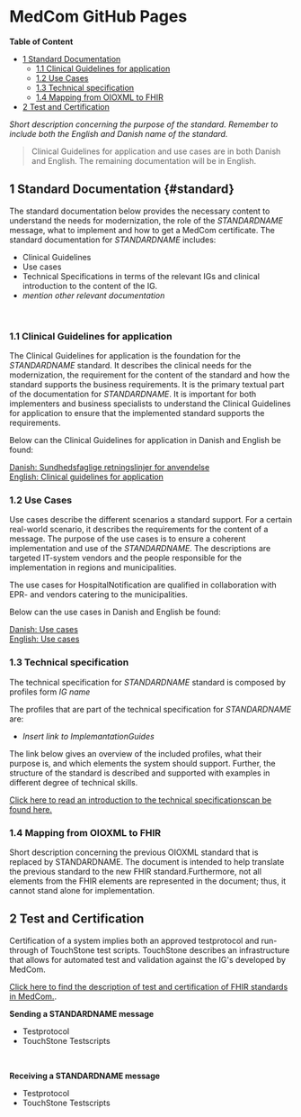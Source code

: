 <!-- HomePage -->
# MedCom GitHub Pages 
<!-- below is the table of content. Ensure to update it. -->
**Table of Content**
* [1 Standard Documentation](#standard)
  * [1.1 Clinical Guidelines for application](#11-clinical-guidelines-for-application)
  * [1.2 Use Cases](#12-use-cases)
  * [1.3 Technical specification](#13-technical-specification)
  * [1.4 Mapping from OIOXML to FHIR](#14-mapping-from-oioxml-to-fhir)
* [2 Test and Certification](#2-test-and-certification)


*Short description concerning the purpose of the standard. Remember to include both the English and Danish name of the standard.*
 
> Clinical Guidelines for application and use cases are in both Danish and English. The remaining documentation will be in English.

## 1 Standard Documentation {#standard}
The standard documentation below provides the necessary content to understand the needs for modernization, the role of the *STANDARDNAME* message, what to implement and how to get a MedCom certificate. The standard documentation for *STANDARDNAME* includes:
  * Clinical Guidelines
  * Use cases
  * Technical Specifications in terms of the relevant IGs and clinical introduction to the content of the IG.
  * *mention other relevant documentation*
<p>&nbsp;</p>

### 1.1 Clinical Guidelines for application 
The Clinical Guidelines for application is the foundation for the *STANDARDNAME* standard. It describes the clinical needs for the modernization, the requirement for the content of the standard and how the standard supports the business requirements. It is the primary textual part of the documentation for *STANDARDNAME*. It is important for both implementers and business specialists to understand the Clinical Guidelines for application to ensure that the implemented standard supports the requirements.

Below can the Clinical Guidelines for application in Danish and English be found:

[Danish: Sundhedsfaglige retningslinjer for anvendelse](assets/documents/Clinical-guidelines-DA.md) <br> 
[English: Clinical guidelines for application](assets/documents/Clinical-guidelines-ENG.md) 

### 1.2 Use Cases

Use cases describe the different scenarios a standard support. For a certain real-world scenario, it describes the requirements for the content of a message. The purpose of the use cases is to ensure a coherent implementation and use of the *STANDARDNAME*. The descriptions are targeted IT-system vendors and the people responsible for the implementation in regions and municipalities.

The use cases for HospitalNotification are qualified in collaboration with EPR- and vendors catering to the municipalities.

Below can the use cases in Danish and English be found:

[Danish: Use cases](assets/documents/UseCases-DA.md) <br> 
[English: Use cases](assets/documents/UseCases-ENG.md) 

### 1.3 Technical specification

The technical specification for *STANDARDNAME* standard is composed by profiles form *IG name* 

The profiles that are part of the technical specification for *STANDARDNAME* are: 
 * *Insert link to ImplemantationGuides*

The link below gives an overview of the included profiles, what their purpose is, and which elements the system should support. Further, the structure of the standard is described and supported with examples in different degree of technical skills.

[Click here to read an introduction to the technical specificationscan be found here.](assets/documents/Intro-Technical-Spec-ENG.md)

### 1.4 Mapping from OIOXML to FHIR
Short description concerning the previous OIOXML standard that is replaced by STANDARDNAME. 
The document is intended to help translate the previous standard to the new FHIR standard.Furthermore, not all elements from the FHIR elements are represented in the document; thus, it cannot stand alone for implementation. 

## 2 Test and Certification
Certification of a system implies both an approved testprotocol and run-through of TouchStone test scripts. TouchStone describes an infrastructure that allows for automated test and validation against the IG's developed by MedCom. 

 [Click here to find the description of test and certification of FHIR standards in MedCom.](https://tmsmedcom.github.io/GitHubPagesTest/#test-and-certification). 

**Sending a STANDARDNAME message**
  * Testprotocol
  * TouchStone Testscripts
<p>&nbsp;</p>
 
**Receiving a STANDARDNAME message**
  * Testprotocol
  * TouchStone Testscripts
<p>&nbsp;</p>
